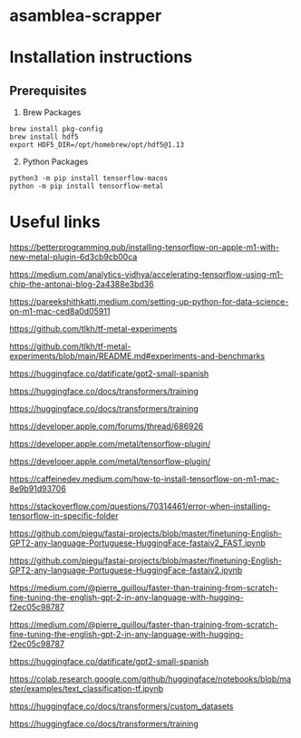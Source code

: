 # asamblea-scrapper

# Installation instructions

## Prerequisites

1. Brew Packages

```
brew install pkg-config
brew install hdf5
export HDF5_DIR=/opt/homebrew/opt/hdf5@1.13                                                    
```

2. Python Packages

```
python3 -m pip install tensorflow-macos
python -m pip install tensorflow-metal
```


# Useful links

https://betterprogramming.pub/installing-tensorflow-on-apple-m1-with-new-metal-plugin-6d3cb9cb00ca

https://medium.com/analytics-vidhya/accelerating-tensorflow-using-m1-chip-the-antonai-blog-2a4388e3bd36

https://pareekshithkatti.medium.com/setting-up-python-for-data-science-on-m1-mac-ced8a0d05911

https://github.com/tlkh/tf-metal-experiments

https://github.com/tlkh/tf-metal-experiments/blob/main/README.md#experiments-and-benchmarks

https://huggingface.co/datificate/gpt2-small-spanish

https://huggingface.co/docs/transformers/training

https://huggingface.co/docs/transformers/training

https://developer.apple.com/forums/thread/686926

https://developer.apple.com/metal/tensorflow-plugin/

https://developer.apple.com/metal/tensorflow-plugin/

https://caffeinedev.medium.com/how-to-install-tensorflow-on-m1-mac-8e9b91d93706

https://stackoverflow.com/questions/70314461/error-when-installing-tensorflow-in-specific-folder

https://github.com/piegu/fastai-projects/blob/master/finetuning-English-GPT2-any-language-Portuguese-HuggingFace-fastaiv2_FAST.ipynb

https://github.com/piegu/fastai-projects/blob/master/finetuning-English-GPT2-any-language-Portuguese-HuggingFace-fastaiv2.ipynb

https://medium.com/@pierre_guillou/faster-than-training-from-scratch-fine-tuning-the-english-gpt-2-in-any-language-with-hugging-f2ec05c98787

https://medium.com/@pierre_guillou/faster-than-training-from-scratch-fine-tuning-the-english-gpt-2-in-any-language-with-hugging-f2ec05c98787

https://huggingface.co/datificate/gpt2-small-spanish

https://colab.research.google.com/github/huggingface/notebooks/blob/master/examples/text_classification-tf.ipynb

https://huggingface.co/docs/transformers/custom_datasets

https://huggingface.co/docs/transformers/training
